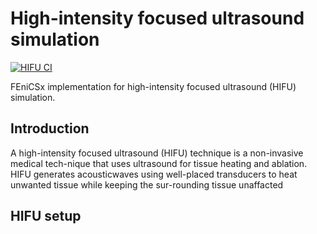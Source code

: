 # High-intensity focused ultrasound simulation

[![HIFU CI](https://github.com/adeebkor/hifu-simulation/actions/workflows/python-app.yml/badge.svg)](https://github.com/adeebkor/hifu-simulation/actions/workflows/python-app.yml)

FEniCSx implementation for high-intensity focused ultrasound (HIFU) simulation. 

## Introduction

A high-intensity focused ultrasound (HIFU) technique is a non-invasive medical 
tech-nique  that  uses  ultrasound  for  tissue  heating  and  ablation.
HIFU  generates  acousticwaves  using  well-placed  transducers  to  heat 
unwanted  tissue  while  keeping  the  sur-rounding tissue unaffacted

## HIFU setup

